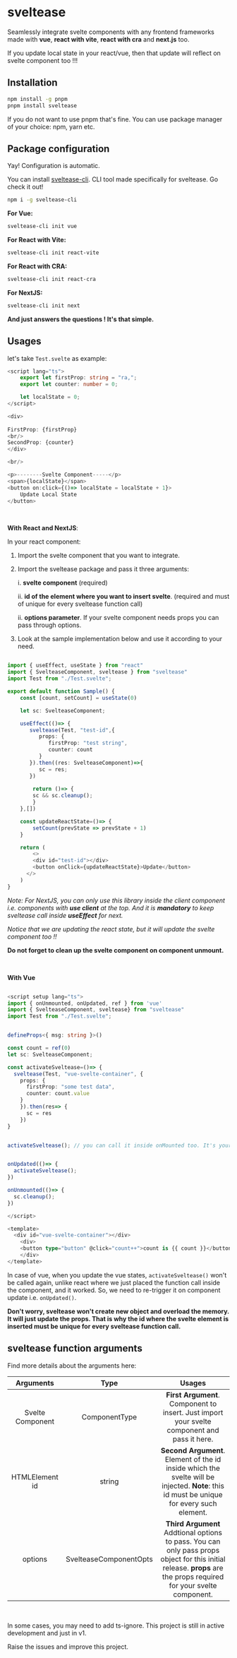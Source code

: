 
# sveltease

Seamlessly integrate svelte components with any frontend frameworks made with **vue**, **react with vite**, **react with cra** and **next.js** too.

If you update local state in your react/vue, then that update will reflect on svelte component too !!!

## Installation

```bash
npm install -g pnpm
pnpm install sveltease
```

If you do not want to use pnpm that's fine. You can use package manager of your choice: npm, yarn etc.



## Package configuration

Yay! Configuration is automatic.

You can install [sveltease-cli](https://github.com/anurag-dhamala/sveltease-cli). CLI tool made specifically for sveltease. Go check it out!

```bash
npm i -g sveltease-cli
```

**For Vue:**


```bash
sveltease-cli init vue
```

**For React with Vite:**

```bash
sveltease-cli init react-vite
```

**For React with CRA:**

```bash
sveltease-cli init react-cra
```


**For NextJS:**

```bash
sveltease-cli init next
```

**And just answers the questions ! It's that simple.**



## Usages

let's take ```Test.svelte``` as example: 

```typescript
<script lang="ts">
    export let firstProp: string = "ra,";
    export let counter: number = 0;

    let localState = 0;
</script>

<div>
  
FirstProp: {firstProp}
<br/>
SecondProp: {counter}
</div>

<br/>

<p>--------Svelte Component-----</p>
<span>{localState}</span>
<button on:click={()=> localState = localState + 1}>
    Update Local State
</button>

```

<br/>

**With React and NextJS**:

In your react component:

1. Import the svelte component that you want to integrate.
2. Import the sveltease package and pass it three arguments: 

    i. **svelte component** (required)

    ii. **id of the element where you want to insert svelte**. (required and must of unique for every sveltease function call)

    ii. **options parameter**. If your svelte component needs props you can pass through options.

3. Look at the sample implementation below and use it according to your need.

```typescript

import { useEffect, useState } from "react"
import { SvelteaseComponent, sveltease } from "sveltease"
import Test from "./Test.svelte";

export default function Sample() {
    const [count, setCount] = useState(0)

    let sc: SvelteaseComponent;

    useEffect(()=> {
       sveltease(Test, "test-id",{
          props: {
             firstProp: "test string",
             counter: count
          }
       }).then((res: SvelteaseComponent)=>{
          sc = res;
       })
       
        return ()=> {
        sc && sc.cleanup();
        }
    },[])

    const updateReactState=()=> {
        setCount(prevState => prevState + 1)
    }

    return (
        <>
        <div id="test-id"></div>
        <button onClick={updateReactState}>Update</button>
      </>
    )
}
```


_Note: For NextJS, you can only use this library inside the client component i.e. components with **use client** at the top. And it is **mandatory** to keep sveltease call inside **useEffect** for next._

_Notice that we are updating the react state, but it will update the svelte component too !!_

**Do not forget to clean up the svelte component on component unmount.**

<br/>

**With Vue**

```typescript

<script setup lang="ts">
import { onUnmounted, onUpdated, ref } from 'vue'
import { SvelteaseComponent, sveltease} from "sveltease"
import Test from "./Test.svelte";


defineProps<{ msg: string }>()

const count = ref(0)
let sc: SvelteaseComponent;

const activateSveltease=()=> {
  sveltease(Test, "vue-svelte-container", {
    props: {
      firstProp: "some test data",
      counter: count.value
    }
    }).then(res=> {
      sc = res
    })
}


activateSveltease(); // you can call it inside onMounted too. It's your choice.


onUpdated(()=> {
  activateSveltease();
})

onUnmounted(()=> {
  sc.cleanup();
})

</script>

<template>
  <div id="vue-svelte-container"></div>
    <div>
    <button type="button" @click="count++">count is {{ count }}</button>
    </div>
</template>
```

In case of vue, when you update the vue states, ```activateSveltease()``` won't be called again, unlike react where we just placed the function call inside the component, and it worked. So, we need to re-trigger it on component update i.e. ```onUpdated()```. 


**Don't worry, sveltease won't create new object and overload the memory. It will just update the props. That is why the id where the svelte element is inserted must be unique for every sveltease function call.**


## sveltease function arguments

Find more details about the arguments here:

| Arguments | Type    | Usages    |
| :---:   | :---: | :---: |
| Svelte Component | ComponentType<any>   | **First Argument**.  Component to insert. Just import your svelte component and pass it here.   |
| HTMLElement id | string   | **Second Argument**. Element of the id inside which the svelte will be injected. **Note**: this id must be unique for every such element.   |
| options | SvelteaseComponentOpts   | **Third Argument** Addtional options to pass. You can only pass props object for this initial release. **props** are the props required for your svelte component.   |


<br/>

In some cases, you may need to add ts-ignore. This project is still in active development and just in v1.

Raise the issues and improve this project.
